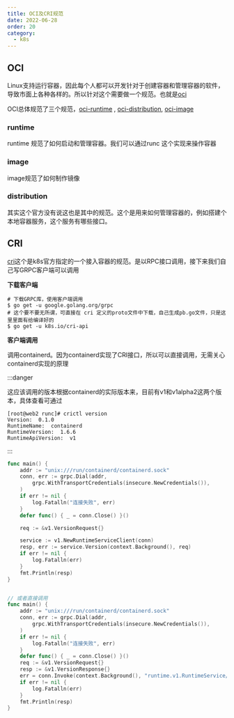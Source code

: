 ```yaml
---
title: OCI及CRI规范
date: 2022-06-28
order: 20
category:
  - k8s
---
```


## OCI

Linux支持运行容器，因此每个人都可以开发针对于创建容器和管理容器的软件，导致市面上各种各样的。所以针对这个需要做一个规范。也就是[oci]

OCI总体规范了三个规范，[oci-runtime] , [oci-distribution], [oci-image]

### runtime

runtime 规范了如何启动和管理容器。我们可以通过runc 这个实现来操作容器

### image

image规范了如何制作镜像

### distribution

其实这个官方没有说这也是其中的规范。这个是用来如何管理容器的，例如搭建个本地容器服务，这个服务有哪些接口。


## CRI

[cri]这个是k8s官方指定的一个接入容器的规范。是以RPC接口调用，接下来我们自己写GRPC客户端可以调用

**下载客户端**

```shell
# 下载GRPC库，使用客户端调用
$ go get -u google.golang.org/grpc 
# 这个要不要无所谓，可直接在 cri 定义的proto文件中下载，自己生成pb.go文件，只是这里里面有给编译好的
$ go get -u k8s.io/cri-api
```

**客户端调用**

调用containerd。因为containerd实现了CRI接口，所以可以直接调用，无需关心containerd实现的原理

:::danger

这应该调用的版本根据containerd的实际版本来，目前有v1和v1alpha2这两个版本，具体查看可通过

```shell
[root@web2 runc]# crictl version
Version:  0.1.0
RuntimeName:  containerd
RuntimeVersion:  1.6.6
RuntimeApiVersion:  v1
```

:::

```go
func main() {
	addr := "unix:///run/containerd/containerd.sock"
	conn, err := grpc.Dial(addr,
		grpc.WithTransportCredentials(insecure.NewCredentials()),
	)
	if err != nil {
		log.Fatalln("连接失败", err)
	}
	defer func() { _ = conn.Close() }()

	req := &v1.VersionRequest{}

	service := v1.NewRuntimeServiceClient(conn)
	resp, err := service.Version(context.Background(), req)
	if err != nil {
		log.Fatalln(err)
	}
	fmt.Println(resp)
}


// 或者直接调用
func main() {
	addr := "unix:///run/containerd/containerd.sock"
	conn, err := grpc.Dial(addr,
		grpc.WithTransportCredentials(insecure.NewCredentials()),
	)
	if err != nil {
		log.Fatalln("连接失败", err)
	}
	defer func() { _ = conn.Close() }()
	req := &v1.VersionRequest{}
	resp := &v1.VersionResponse{}
	err = conn.Invoke(context.Background(), "runtime.v1.RuntimeService/Version", req, resp)
	if err != nil {
		log.Fatalln(err)
	}
	fmt.Println(resp)
}
```


[k8s-1.18]: 11-k8s安装-kubeadm.md
[oci]: https://opencontainers.org
[oci-runtime]: https://github.com/opencontainers/runtime-spec
[oci-distribution]: https://github.com/opencontainers/distribution-spec
[oci-image]: https://github.com/opencontainers/image-spec
[runc]: https://github.com/opencontainers/runc
[containerd]: https://github.com/containerd/containerd
[cri]: https://github.com/kubernetes/cri-api/blob/c75ef5b/pkg/apis/runtime/v1/api.proto